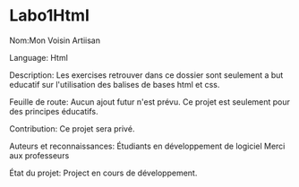 # Labo1Html

Nom:Mon Voisin Artiisan

Language: Html

Description: Les exercises retrouver dans ce dossier sont seulement a but educatif sur l'utilisation des balises de bases html et css.


Feuille de route: Aucun ajout futur n'est prévu. Ce projet est seulement pour des principes éducatifs.

Contribution: Ce projet sera privé.

Auteurs et reconnaissances: Étudiants en développement de logiciel Merci aux professeurs


État du projet: Project en cours de développement.
